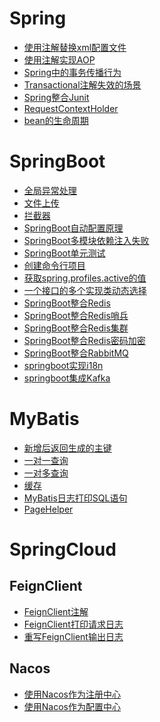 # Spring
- <a href="../../pages/JavaWeb/SpringCloud/Spring/使用注解替换xml配置文件.md">使用注解替换xml配置文件</a>
- <a href="../../pages/JavaWeb/SpringCloud/Spring/使用注解实现AOP.md">使用注解实现AOP</a>
- <a href="../../pages/JavaWeb/SpringCloud/Spring/Spring中的事务传播行为.md">Spring中的事务传播行为</a>
- <a href="../../pages/JavaWeb/SpringCloud/Spring/Transactional注解失效的场景.md">Transactional注解失效的场景</a>
- <a href="../../pages/JavaWeb/SpringCloud/Spring/Spring整合Junit.md">Spring整合Junit</a>
- <a href="../../pages/JavaWeb/SpringCloud/Spring/RequestContextHolder.md">RequestContextHolder</a>
- <a href="../../pages/JavaWeb/SpringCloud/Spring/bean的生命周期.md">bean的生命周期</a>

# SpringBoot
- <a href="../../pages/JavaWeb/SpringCloud/SpringBoot/全局异常处理.md">全局异常处理</a>
- <a href="../../pages/JavaWeb/SpringCloud/SpringBoot/文件上传.md">文件上传</a>
- <a href="../../pages/JavaWeb/SpringCloud/SpringBoot/拦截器.md">拦截器</a>
- <a href="../../pages/JavaWeb/SpringCloud/SpringBoot/SpringBoot自动配置原理.md">SpringBoot自动配置原理</a>
- <a href="../../pages/JavaWeb/SpringCloud/SpringBoot/SpringBoot多模块依赖注入失败.md">SpringBoot多模块依赖注入失败</a>
- <a href="../../pages/JavaWeb/SpringCloud/SpringBoot/SpringBoot单元测试.md">SpringBoot单元测试</a>
- <a href="../../pages/JavaWeb/SpringCloud/SpringBoot/创建命令行项目.md">创建命令行项目</a>
- <a href="../../pages/JavaWeb/SpringCloud/SpringBoot/获取spring.profiles.active的值.md">获取spring.profiles.active的值</a>
- <a href="../../pages/JavaWeb/SpringCloud/SpringBoot/一个接口的多个实现类动态选择.md">一个接口的多个实现类动态选择</a>
- <a href="../../pages/JavaWeb/SpringCloud/SpringBoot/SpringBoot整合Redis.md">SpringBoot整合Redis</a>
- <a href="../../pages/JavaWeb/SpringCloud/SpringBoot/SpringBoot整合Redis哨兵.md">SpringBoot整合Redis哨兵</a>
- <a href="../../pages/JavaWeb/SpringCloud/SpringBoot/SpringBoot整合Redis集群.md">SpringBoot整合Redis集群</a>
- <a href="../../pages/JavaWeb/SpringCloud/SpringBoot/SpringBoot整合Redis密码加密.md">SpringBoot整合Redis密码加密</a>
- <a href="../../pages/JavaWeb/SpringCloud/SpringBoot/SpringBoot整合RabbitMQ.md">SpringBoot整合RabbitMQ</a>
- <a href="../../pages/JavaWeb/SpringCloud/SpringBoot/springboot实现i18n.md">springboot实现i18n</a>
- <a href="../../pages/JavaWeb/SpringCloud/SpringBoot/springboot集成Kafka.md">springboot集成Kafka</a>

# MyBatis
- <a href="../../pages/JavaWeb/SpringCloud/MyBatis/新增后返回生成的主键.md">新增后返回生成的主键</a>
- <a href="../../pages/JavaWeb/SpringCloud/MyBatis/一对一查询.md">一对一查询</a>
- <a href="../../pages/JavaWeb/SpringCloud/MyBatis/一对多查询.md">一对多查询</a>
- <a href="../../pages/JavaWeb/SpringCloud/MyBatis/缓存.md">缓存</a>
- <a href="../../pages/JavaWeb/SpringCloud/MyBatis/MyBatis日志打印SQL语句.md">MyBatis日志打印SQL语句</a>
- <a href="../../pages/JavaWeb/SpringCloud/MyBatis/PageHelper.md">PageHelper</a>

# SpringCloud

## FeignClient
- <a href="../../pages/JavaWeb/SpringCloud/SpringCloud/FeignClient/FeignClient注解.md">FeignClient注解</a>
- <a href="../../pages/JavaWeb/SpringCloud/SpringCloud/FeignClient/FeignClient打印请求日志.md">FeignClient打印请求日志</a>
- <a href="../../pages/JavaWeb/SpringCloud/SpringCloud/FeignClient/重写FeignClient输出日志.md">重写FeignClient输出日志</a>

## Nacos
- <a href="../../pages/JavaWeb/SpringCloud/SpringCloud/nacos/使用Nacos作为注册中心.md">使用Nacos作为注册中心</a>
- <a href="../../pages/JavaWeb/SpringCloud/SpringCloud/nacos/使用Nacos作为配置中心.md">使用Nacos作为配置中心</a>
